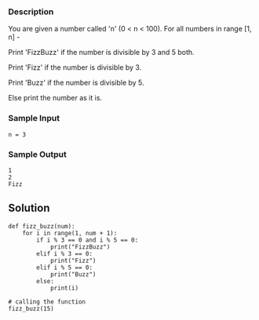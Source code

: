 ### Description

You are given a number called 'n' (0 < n < 100).
For all numbers in range [1, n] -

Print 'FizzBuzz' if the number is divisible by 3 and 5 both.

Print 'Fizz' if the number is divisible by 3.

Print 'Buzz' if the number is divisible by 5.

Else print the number as it is.

### Sample Input

```
n = 3
```

### Sample Output

```
1
2
Fizz
```

## Solution

```
def fizz_buzz(num):
    for i in range(1, num + 1):
        if i % 3 == 0 and i % 5 == 0:
            print("FizzBuzz")
        elif i % 3 == 0:
            print("Fizz")
        elif i % 5 == 0:
            print("Buzz")
        else:
            print(i)

# calling the function
fizz_buzz(15)

```
